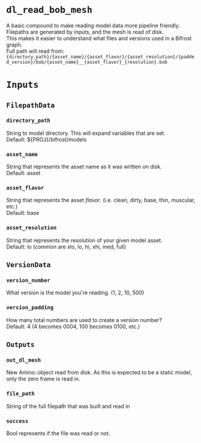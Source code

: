 # `dl_read_bob_mesh`

A basic compound to make reading model data more pipeline friendly.\
Filepaths are generated by inputs, and the mesh is read of disk.  \
This makes it easier to understand what files and versions used in a Bifrost graph.\
Full path will read from:\
`{directory_path}/{asset_name}/{asset_flavor}/{asset_resolution}/{padded_version}/bob/{asset_name}__{asset_flavor}_{resolution}.bob`

# `Inputs`

## `FilepathData`

### `directory_path`
String to model directory.  This will expand variables that are set.\
Default: ${PROJ}/bifrost/models

### `asset_name`

String that represents the asset name as it was written on disk.\
Default: asset

### `asset_flavor`

String that represents the asset _flavor_.  (i.e. clean, dirty, base, thin, muscular, etc.)\
Default: base

### `asset_resolution`

String that represents the resolution of your given model asset.\
Default: lo (common are xlo, lo, hi, xhi, med, full)

## `VersionData`

### `version_number`

What version is the model you're reading.  (1, 2, 10, 500)

### `version_padding`

How many total numbers are used to create a version number?\
Default: 4 (4 becomes 0004, 100 becomes 0100, etc.)

## `Outputs`

### `out_dl_mesh`

New Amino::object read from disk.  As this is expected to be a static model, only the zero frame is read in.

### `file_path`

String of the full filepath that was built and read in

### `success`

Bool represents if the file was read or not.